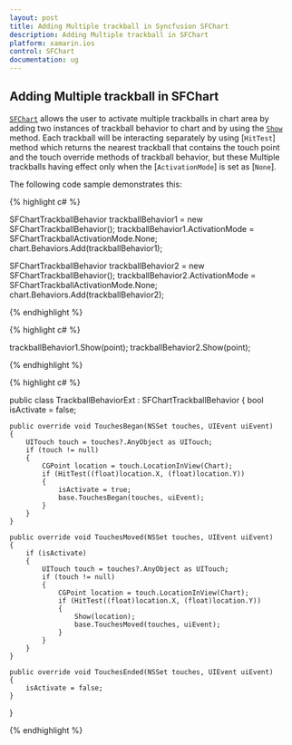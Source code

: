 ```yaml
---
layout: post
title: Adding Multiple trackball in Syncfusion SFChart
description: Adding Multiple trackball in SFChart
platform: xamarin.ios
control: SFChart
documentation: ug
---
```


## Adding Multiple trackball in SFChart

[`SFChart`](https://help.syncfusion.com/cr/cref_files/xamarin-ios/Syncfusion.SFChart.iOS~Syncfusion.SfChart.iOS.SFChart.html) allows the user to activate multiple trackballs in chart area by adding two instances of trackball behavior to chart and by using the [`Show`](https://help.syncfusion.com/cr/cref_files/xamarin-ios/Syncfusion.SFChart.iOS~Syncfusion.SfChart.iOS.SFChartTrackballBehavior~Show.html) method. Each trackball will be interacting separately by using [`HitTest`] method which returns the nearest trackball that contains the touch point and the touch override methods of trackball behavior, but these Multiple trackballs having effect only when the [`ActivationMode`] is set as [`None`]. 

The following code sample demonstrates this:

{% highlight c# %}

SFChartTrackballBehavior trackballBehavior1 = new SFChartTrackballBehavior();
trackballBehavior1.ActivationMode = SFChartTrackballActivationMode.None;
chart.Behaviors.Add(trackballBehavior1);

SFChartTrackballBehavior trackballBehavior2 = new SFChartTrackballBehavior();
trackballBehavior2.ActivationMode = SFChartTrackballActivationMode.None;
chart.Behaviors.Add(trackballBehavior2);

{% endhighlight %}

{% highlight c# %}

trackballBehavior1.Show(point);
trackballBehavior2.Show(point);

{% endhighlight %}

{% highlight c# %}

public class TrackballBehaviorExt : SFChartTrackballBehavior
{
    bool isActivate = false;

    public override void TouchesBegan(NSSet touches, UIEvent uiEvent)
    {
        UITouch touch = touches?.AnyObject as UITouch;
        if (touch != null)
        {
            CGPoint location = touch.LocationInView(Chart);
            if (HitTest((float)location.X, (float)location.Y))
            {
                isActivate = true;
                base.TouchesBegan(touches, uiEvent);
            }
        }
    }

    public override void TouchesMoved(NSSet touches, UIEvent uiEvent)
    {
        if (isActivate)
        {
            UITouch touch = touches?.AnyObject as UITouch;
            if (touch != null)
            {
                CGPoint location = touch.LocationInView(Chart);
                if (HitTest((float)location.X, (float)location.Y))
                {
                    Show(location);
                    base.TouchesMoved(touches, uiEvent);
                }
            }
        }
    }

    public override void TouchesEnded(NSSet touches, UIEvent uiEvent)
    {
        isActivate = false;
    }
}

{% endhighlight %}